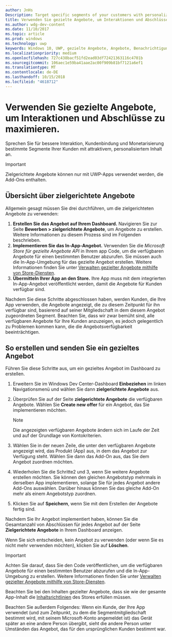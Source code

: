 ```yaml
---
author: JnHs
Description: Target specific segments of your customers with personalized content to increase engagement, retention, and monetization.
title: Verwenden Sie gezielte Angebote, um Interaktionen und Abschlüsse zu maximieren.
ms.author: wdg-dev-content
ms.date: 11/10/2017
ms.topic: article
ms.prod: windows
ms.technology: uwp
keywords: Windows 10, UWP, gezielte Angebote, Angebote, Benachrichtigungen
ms.localizationpriority: medium
ms.openlocfilehash: 727c438bacf51fd2ead03df72421363116c4701b
ms.sourcegitcommit: 106aec1e59ba41aae2ac00f909b81bf7121a6ef1
ms.translationtype: MT
ms.contentlocale: de-DE
ms.lasthandoff: 10/15/2018
ms.locfileid: "4618712"
---
```

# <a name="use-targeted-offers-to-maximize-engagement-and-conversions"></a>Verwenden Sie gezielte Angebote, um Interaktionen und Abschlüsse zu maximieren.

Sprechen Sie für bessere Interaktion, Kundenbindung und Monetarisierung bestimmte Segmente Ihrer Kunden mit attraktivem, personalisiertem Inhalt an.

> [!IMPORTANT]
> Zielgerichtete Angebote können nur mit UWP-Apps verwendet werden, die Add-Ons enthalten.

## <a name="targeted-offer-overview"></a>Übersicht über zielgerichtete Angebote

Allgemein gesagt müssen Sie drei durchführen, um die zielgerichteten Angebote zu verwenden:

1. **Erstellen Sie das Angebot auf Ihrem Dashboard.** Navigieren Sie zur Seite **Bewerben > zielgerichtete Angebote**, um Angebote zu erstellen. Weitere Informationen zu diesem Prozess sind im Folgenden beschrieben.
2. **Implementieren Sie das In-App-Angebot.** Verwenden Sie die *Microsoft Store für gezielte Angebote API* in Ihrem app Code, um die verfügbaren Angebote für einen bestimmten Benutzer abzurufen. Sie müssen auch die In-App-Umgebung für das gezielte Angebot erstellen. Weitere Informationen finden Sie unter [Verwalten gezielter Angebote mithilfe von Store-Diensten](../monetize/manage-targeted-offers-using-windows-store-services.md).
3. **Übermitteln Ihrer App an den Store.** Ihre App muss mit dem integrierten In-App-Angebot veröffentlicht werden, damit die Angebote für Kunden verfügbar sind.

Nachdem Sie diese Schritte abgeschlossen haben, werden Kunden, die Ihre App verwenden, die Angebote angezeigt, die zu diesem Zeitpunkt für ihn verfügbar sind, basierend auf seiner Mitgliedschaft in dem diesem Angebot zugeordneten Segment. Beachten Sie, dass wir zwar bemüht sind, alle verfügbaren Angebote für Ihre Kunden anzuzeigen, es jedoch gelegentlich zu Problemen kommen kann, die die Angebotsverfügbarkeit beeinträchtigen.


## <a name="to-create-and-send-a-targeted-offer"></a>So erstellen und senden Sie ein gezieltes Angebot

Führen Sie diese Schritte aus, um ein gezieltes Angebot im Dashboard zu erstellen.

1.  Erweitern Sie im Windows Dev Center-Dashboard **Einbeziehen** im linken Navigationsmenü und wählen Sie dann **zielgerichtete Angebote** aus.
2.  Überprüfen Sie auf der Seite **zielgerichtete Angebote** die verfügbaren Angebote. Wählen Sie **Create new offer** für ein Angebot, das Sie implementieren möchten.

    > [!NOTE]
    > Die angezeigten verfügbaren Angebote ändern sich im Laufe der Zeit und auf der Grundlage von Kontokriterien.

3.  Wählen Sie in der neuen Zeile, die unter den verfügbaren Angebote angezeigt wird, das Produkt (App) aus, in dem das Angebot zur Verfügung steht. Wählen Sie dann das Add-On aus, das Sie dem Angebot zuordnen möchten.
4.  Wiederholen Sie die Schritte2 und 3, wenn Sie weitere Angebote erstellen möchten. Sie können den gleichen Angebotstyp mehrmals in derselben App implementieren, solange Sie für jedes Angebot andere Add-Ons auswählen. Darüber hinaus können Sie das gleiche Add-On mehr als einem Angebotstyp zuordnen.
5.  Klicken Sie auf **Speichern**, wenn Sie mit dem Erstellen der Angebote fertig sind.

Nachdem Sie Ihr Angebot implementiert haben, können Sie die Gesamtanzahl von Abschlüssen für jedes Angebot auf der Seite **Zielgerichtete Angebote** in Ihrem Dashboard anzeigen.

Wenn Sie sich entscheiden, kein Angebot zu verwenden (oder wenn Sie es nicht mehr verwenden möchten), klicken Sie auf **Löschen**.

> [!IMPORTANT]
> Achten Sie darauf, dass Sie den Code veröffentlichen, um die verfügbaren Angebote für einen bestimmten Benutzer abzurufen und die In-App-Umgebung zu erstellen. Weitere Informationen finden Sie unter [Verwalten gezielter Angebote mithilfe von Store-Diensten](../monetize/manage-targeted-offers-using-windows-store-services.md).
>
> Beachten Sie bei den Inhalten gezielter Angebote, dass sie wie der gesamte App-Inhalt die [Inhaltsrichtlinien](https://docs.microsoft.com/en-us/legal/windows/agreements/store-policies) des Stores erfüllen müssen.
>
> Beachten Sie außerdem Folgendes: Wenn ein Kunde, der Ihre App verwendet (und zum Zeitpunkt, zu dem die Segmentmitgliedschaft bestimmt wird, mit seinem Microsoft-Konto angemeldet ist) das Gerät später an eine andere Person übergibt, sieht die andere Person unter Umständen das Angebot, das für den ursprünglichen Kunden bestimmt war.
